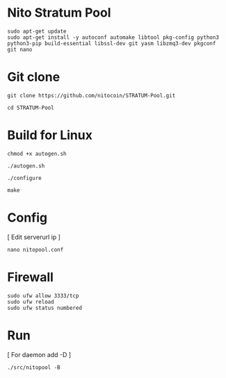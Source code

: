 # Nito Stratum Pool
```
sudo apt-get update
sudo apt-get install -y autoconf automake libtool pkg-config python3 python3-pip build-essential libssl-dev git yasm libzmq3-dev pkgconf git nano
```
# Git clone
```
git clone https://github.com/nitocoin/STRATUM-Pool.git

cd STRATUM-Pool
```
# Build for Linux
```
chmod +x autogen.sh

./autogen.sh

./configure

make
```
# Config 
[ Edit serverurl ip ]
```
nano nitopool.conf
```

# Firewall
```
sudo ufw allow 3333/tcp
sudo ufw reload
sudo ufw status numbered
```

# Run
[ For daemon add -D ]
```
./src/nitopool -B
```
